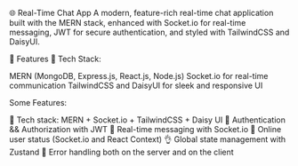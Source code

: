 🌐 Real-Time Chat App
A modern, feature-rich real-time chat application built with the MERN stack, enhanced with Socket.io for real-time messaging, JWT for secure authentication, and styled with TailwindCSS and DaisyUI.

🚀 Features
🌟 Tech Stack:

MERN (MongoDB, Express.js, React.js, Node.js)
Socket.io for real-time communication
TailwindCSS and DaisyUI for sleek and responsive UI

Some Features:

🌟 Tech stack: MERN + Socket.io + TailwindCSS + Daisy UI
🎃 Authentication && Authorization with JWT
👾 Real-time messaging with Socket.io
🚀 Online user status (Socket.io and React Context)
👌 Global state management with Zustand
🐞 Error handling both on the server and on the client






